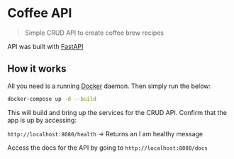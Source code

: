 # Coffee API

> Simple CRUD API to create coffee brew recipes

API was built with [FastAPI](https://fastapi.tiangolo.com/)

## How it works

All you need is a running [Docker](https://docs.docker.com/get-docker/) daemon. Then simply run the below:

```bash
docker-compose up -d --build
```

This will build and bring up the services for the CRUD API. Confirm that the app is up by accessing:

`http://localhost:8080/health` -> Returns an I am healthy message

Access the docs for the API by going to `http://localhost:8080/docs`